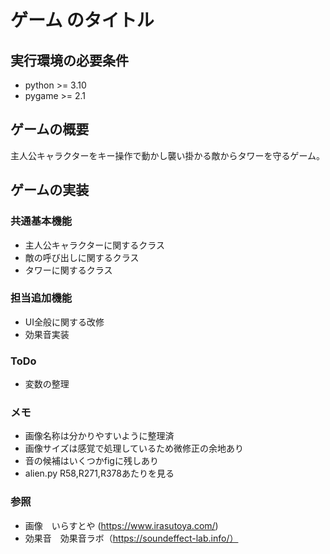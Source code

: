 # ゲーム のタイトル
## 実行環境の必要条件
* python >= 3.10
* pygame >= 2.1

## ゲームの概要
主人公キャラクターをキー操作で動かし襲い掛かる敵からタワーを守るゲーム。

## ゲームの実装
### 共通基本機能
* 主人公キャラクターに関するクラス
* 敵の呼び出しに関するクラス
* タワーに関するクラス
### 担当追加機能
* UI全般に関する改修 
* 効果音実装
### ToDo
- 変数の整理
### メモ
* 画像名称は分かりやすいように整理済
* 画像サイズは感覚で処理しているため微修正の余地あり
* 音の候補はいくつかfigに残しあり
* alien.py R58,R271,R378あたりを見る
### 参照
* 画像　いらすとや (https://www.irasutoya.com/)
* 効果音　効果音ラボ（https://soundeffect-lab.info/）